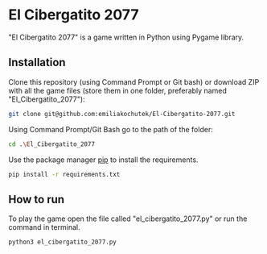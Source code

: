 # El Cibergatito 2077

"El Cibergatito 2077" is a game written in Python using Pygame library.

## Installation

Clone this repository (using Command Prompt or Git bash) or download ZIP with all the game files (store them in one folder, preferably named "El_Cibergatito_2077"):

```bash
git clone git@github.com:emiliakochutek/El-Cibergatito-2077.git
```

Using Command Prompt/Git Bash go to the path of the folder:

```bash
cd .\El_Cibergatito_2077
```

Use the package manager [pip](https://pip.pypa.io/en/stable/) to install the requirements.

```bash
pip install -r requirements.txt
```

## How to run

To play the game open the file called "el_cibergatito_2077.py" or run the command in terminal.

```bash
python3 el_cibergatito_2077.py
```
